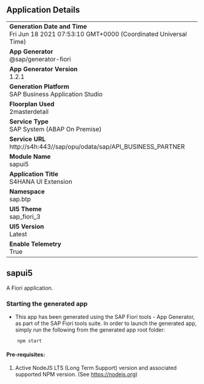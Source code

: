 ## Application Details
|               |
| ------------- |
|**Generation Date and Time**<br>Fri Jun 18 2021 07:53:10 GMT+0000 (Coordinated Universal Time)|
|**App Generator**<br>@sap/generator-fiori|
|**App Generator Version**<br>1.2.1|
|**Generation Platform**<br>SAP Business Application Studio|
|**Floorplan Used**<br>2masterdetail|
|**Service Type**<br>SAP System (ABAP On Premise)|
|**Service URL**<br>http://s4h:443//sap/opu/odata/sap/API_BUSINESS_PARTNER
|**Module Name**<br>sapui5|
|**Application Title**<br>S4HANA UI Extension|
|**Namespace**<br>sap.btp|
|**UI5 Theme**<br>sap_fiori_3|
|**UI5 Version**<br>Latest|
|**Enable Telemetry**<br>True|

## sapui5

A Fiori application.

### Starting the generated app

-   This app has been generated using the SAP Fiori tools - App Generator, as part of the SAP Fiori tools suite.  In order to launch the generated app, simply run the following from the generated app root folder:

```
    npm start
```

#### Pre-requisites:

1. Active NodeJS LTS (Long Term Support) version and associated supported NPM version.  (See https://nodejs.org)



